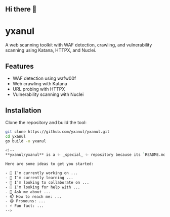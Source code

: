 ## Hi there 👋
# yxanul

A web scanning toolkit with WAF detection, crawling, and vulnerability scanning using Katana, HTTPX, and Nuclei.

## Features
- WAF detection using wafw00f
- Web crawling with Katana
- URL probing with HTTPX
- Vulnerability scanning with Nuclei

## Installation
Clone the repository and build the tool:
```bash
git clone https://github.com/yxanul/yxanul.git
cd yxanul
go build -o yxanul

<!--
**yxanul/yxanul** is a ✨ _special_ ✨ repository because its `README.md` (this file) appears on your GitHub profile.

Here are some ideas to get you started:

- 🔭 I’m currently working on ...
- 🌱 I’m currently learning ...
- 👯 I’m looking to collaborate on ...
- 🤔 I’m looking for help with ...
- 💬 Ask me about ...
- 📫 How to reach me: ...
- 😄 Pronouns: ...
- ⚡ Fun fact: ...
-->
